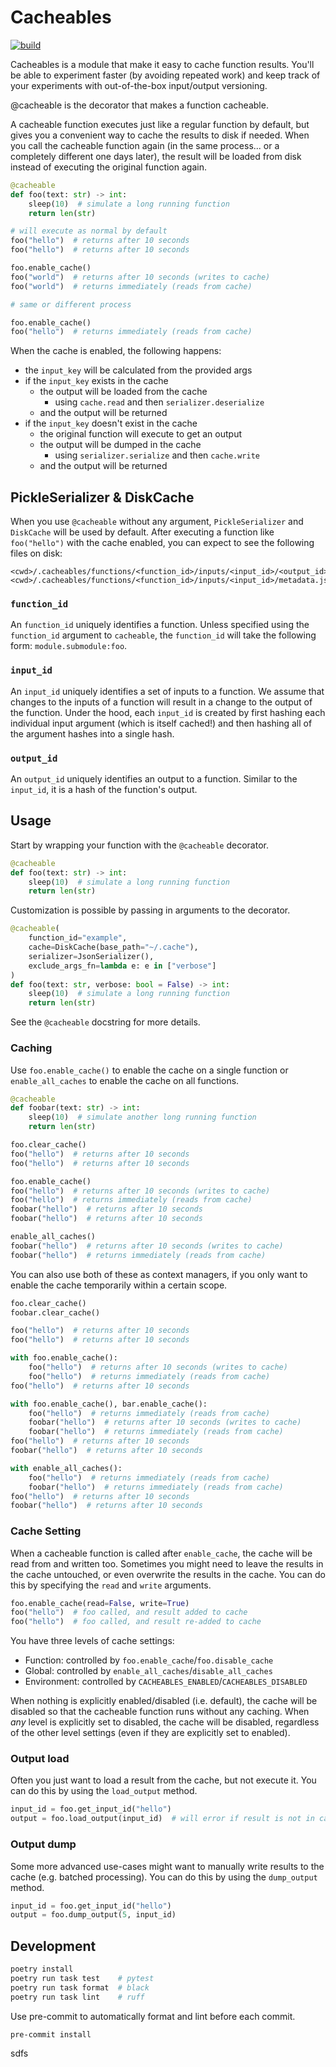 # Cacheables

[![build](https://github.com/thomelane/cacheables/actions/workflows/build.yml/badge.svg?branch=master)](https://github.com/thomelane/cacheables/actions/workflows/build.yml)

Cacheables is a module that make it easy to cache function results. You'll be
able to experiment faster (by avoiding repeated work) and keep track of your
experiments with out-of-the-box input/output versioning.

@cacheable is the decorator that makes a function cacheable.

A cacheable function executes just like a regular function by default, but gives
you a convenient way to cache the results to disk if needed. When you call the
cacheable function again (in the same process... or a completely different one
days later), the result will be loaded from disk instead of executing the
original function again.

```python
@cacheable
def foo(text: str) -> int:
    sleep(10)  # simulate a long running function
    return len(str)

# will execute as normal by default
foo("hello")  # returns after 10 seconds
foo("hello")  # returns after 10 seconds

foo.enable_cache()
foo("world")  # returns after 10 seconds (writes to cache)
foo("world")  # returns immediately (reads from cache)

# same or different process

foo.enable_cache()
foo("hello")  # returns immediately (reads from cache)
```

When the cache is enabled, the following happens:

* the `input_key` will be calculated from the provided args
* if the `input_key` exists in the cache
    * the output will be loaded from the cache
        * using `cache.read` and then `serializer.deserialize`
    * and the output will be returned
* if the `input_key` doesn't exist in the cache
    * the original function will execute to get an output
    * the output will be dumped in the cache
        * using `serializer.serialize` and then `cache.write`
    * and the output will be returned

## PickleSerializer & DiskCache

When you use `@cacheable` without any argument, `PickleSerializer`
and `DiskCache` will be used by default. After executing a function
like `foo("hello")` with the cache enabled, you can expect to see the
following files on disk:

```
<cwd>/.cacheables/functions/<function_id>/inputs/<input_id>/<output_id>.pickle
<cwd>/.cacheables/functions/<function_id>/inputs/<input_id>/metadata.json
```

### `function_id`

An `function_id` uniquely identifies a function. Unless specified using the
`function_id` argument to `cacheable`, the `function_id` will take the following
form: `module.submodule:foo`.

### `input_id`

An `input_id` uniquely identifies a set of inputs to a function. We assume that
changes to the inputs of a function will result in a change to the output of the
function. Under the hood, each `input_id` is created by first hashing each
individual input argument (which is itself cached!) and then hashing all of the
argument hashes into a single hash.

### `output_id`

An `output_id` uniquely identifies an output to a function. Similar to the
`input_id`, it is a hash of the function's output.

## Usage

Start by wrapping your function with the `@cacheable` decorator.

```python
@cacheable
def foo(text: str) -> int:
    sleep(10)  # simulate a long running function
    return len(str)
```

Customization is possible by passing in arguments to the decorator.

```python
@cacheable(
    function_id="example",
    cache=DiskCache(base_path="~/.cache"),
    serializer=JsonSerializer(),
    exclude_args_fn=lambda e: e in ["verbose"]
)
def foo(text: str, verbose: bool = False) -> int:
    sleep(10)  # simulate a long running function
    return len(str)
```

See the `@cacheable` docstring for more details.

### Caching

Use `foo.enable_cache()` to enable the cache on a single function or
`enable_all_caches` to enable the cache on all functions.

```python
@cacheable
def foobar(text: str) -> int:
    sleep(10)  # simulate another long running function
    return len(str)

foo.clear_cache()
foo("hello")  # returns after 10 seconds
foo("hello")  # returns after 10 seconds

foo.enable_cache()
foo("hello")  # returns after 10 seconds (writes to cache)
foo("hello")  # returns immediately (reads from cache)
foobar("hello")  # returns after 10 seconds
foobar("hello")  # returns after 10 seconds

enable_all_caches()
foobar("hello")  # returns after 10 seconds (writes to cache)
foobar("hello")  # returns immediately (reads from cache)
```

You can also use both of these as context managers, if you only want to enable
the cache temporarily within a certain scope.

```python
foo.clear_cache()
foobar.clear_cache()

foo("hello")  # returns after 10 seconds
foo("hello")  # returns after 10 seconds

with foo.enable_cache():
    foo("hello")  # returns after 10 seconds (writes to cache)
    foo("hello")  # returns immediately (reads from cache)
foo("hello")  # returns after 10 seconds

with foo.enable_cache(), bar.enable_cache():
    foo("hello")  # returns immediately (reads from cache)
    foobar("hello")  # returns after 10 seconds (writes to cache)
    foobar("hello")  # returns immediately (reads from cache)
foo("hello")  # returns after 10 seconds
foobar("hello")  # returns after 10 seconds

with enable_all_caches():
    foo("hello")  # returns immediately (reads from cache)
    foobar("hello")  # returns immediately (reads from cache)
foo("hello")  # returns after 10 seconds
foobar("hello")  # returns after 10 seconds
```

### Cache Setting

When a cacheable function is called after `enable_cache`, the cache will be
read from and written too. Sometimes you might need to leave the results in the
cache untouched, or even overwrite the results in the cache. You can do this by
specifying the `read` and `write` arguments.

```python
foo.enable_cache(read=False, write=True)
foo("hello")  # foo called, and result added to cache
foo("hello")  # foo called, and result re-added to cache
```

You have three levels of cache settings:

* Function: controlled by `foo.enable_cache`/`foo.disable_cache`
* Global: controlled by `enable_all_caches`/`disable_all_caches`
* Environment: controlled by `CACHEABLES_ENABLED`/`CACHEABLES_DISABLED`

When nothing is explicitly enabled/disabled (i.e. default), the cache will be disabled so that the cacheable function runs without any caching. When *any* level is explicitly set to disabled, the cache will be disabled, regardless of the other level settings (even if they are explicitly set to enabled).

### Output load

Often you just want to load a result from the cache, but not execute it.
You can do this by using the `load_output` method.

```python
input_id = foo.get_input_id("hello")
output = foo.load_output(input_id)  # will error if result is not in cache
```

### Output dump

Some more advanced use-cases might want to manually write results to the cache (e.g. batched processing). You can do this by using the `dump_output` method.

```python
input_id = foo.get_input_id("hello")
output = foo.dump_output(5, input_id)
```


## Development

```bash
poetry install
poetry run task test    # pytest
poetry run task format  # black
poetry run task lint    # ruff
```

Use pre-commit to automatically format and lint before each commit.

```bash
pre-commit install
```

sdfs
